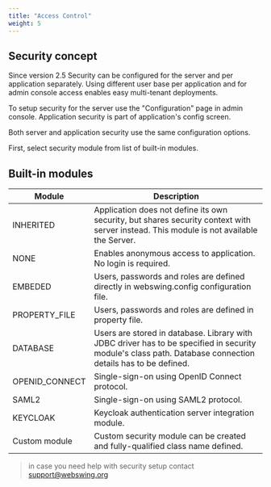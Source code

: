 ```yaml
---
title: "Access Control"
weight: 5
---
```


## Security concept

Since version 2.5 Security can be configured for the server and per application separately.
Using different user base per application and for admin console access enables
easy multi-tenant deployments. 
 
To setup security for the server use the "Configuration" page in admin console. 
Application security is part of application's config screen. 

Both server and application security use the same configuration options.

First, select security module from list of built-in modules. 

## Built-in modules 

| Module | Description |
| ------------- | ------------- |
| INHERITED | Application does not define its own security, but shares security context with server instead. This module is not available the Server.  |
| NONE | Enables anonymous access to application. No login is required. |
| EMBEDED | Users, passwords and roles are defined directly in webswing.config configuration file.|
| PROPERTY_FILE | Users, passwords and roles are defined in property file.|
| DATABASE | Users are stored in database. Library with JDBC driver has to be specified in security module's class path. Database connection details has to be defined.|
| OPENID_CONNECT | Single-sign-on using OpenID Connect protocol. |
| SAML2 | Single-sign-on using SAML2 protocol. |
| KEYCLOAK | Keycloak authentication server integration module. |
| Custom module | Custom security module can be created and fully-qualified class name defined.|


>in case you need help with security setup contact support@webswing.org